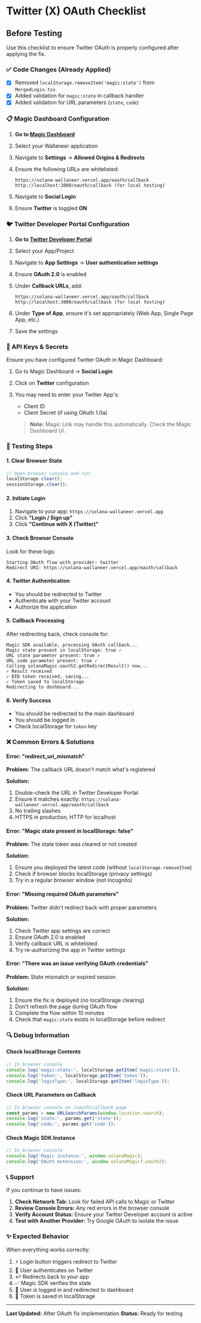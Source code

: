 # Twitter (X) OAuth Checklist

## Before Testing

Use this checklist to ensure Twitter OAuth is properly configured after applying the fix.

### ✅ Code Changes (Already Applied)

- [x] Removed `localStorage.removeItem('magic:state')` from `MergedLogin.tsx`
- [x] Added validation for `magic:state` in callback handler
- [x] Added validation for URL parameters (`state`, `code`)

### 📋 Magic Dashboard Configuration

1. **Go to [Magic Dashboard](https://dashboard.magic.link)**
2. Select your Wallaneer application
3. Navigate to **Settings** → **Allowed Origins & Redirects**
4. Ensure the following URLs are whitelisted:

   ```
   https://solana-wallaneer.vercel.app/oauth/callback
   http://localhost:3000/oauth/callback (for local testing)
   ```

5. Navigate to **Social Login**
6. Ensure **Twitter** is toggled **ON**

### 🐦 Twitter Developer Portal Configuration

1. **Go to [Twitter Developer Portal](https://developer.twitter.com/en/portal/dashboard)**
2. Select your App/Project
3. Navigate to **App Settings** → **User authentication settings**
4. Ensure **OAuth 2.0** is enabled
5. Under **Callback URLs**, add:

   ```
   https://solana-wallaneer.vercel.app/oauth/callback
   http://localhost:3000/oauth/callback (for local testing)
   ```

6. Under **Type of App**, ensure it's set appropriately (Web App, Single Page App, etc.)
7. Save the settings

### 🔑 API Keys & Secrets

Ensure you have configured Twitter OAuth in Magic Dashboard:
1. Go to Magic Dashboard → **Social Login**
2. Click on **Twitter** configuration
3. You may need to enter your Twitter App's:
   - Client ID
   - Client Secret (if using OAuth 1.0a)

   > **Note:** Magic Link may handle this automatically. Check the Magic Dashboard UI.

### 🧪 Testing Steps

#### 1. Clear Browser State
```javascript
// Open browser console and run:
localStorage.clear();
sessionStorage.clear();
```

#### 2. Initiate Login
1. Navigate to your app: `https://solana-wallaneer.vercel.app`
2. Click **"Login / Sign up"**
3. Click **"Continue with X (Twitter)"**

#### 3. Check Browser Console
Look for these logs:
```
Starting OAuth flow with provider: twitter
Redirect URI: https://solana-wallaneer.vercel.app/oauth/callback
```

#### 4. Twitter Authentication
- You should be redirected to Twitter
- Authenticate with your Twitter account
- Authorize the application

#### 5. Callback Processing
After redirecting back, check console for:
```
Magic SDK available, processing OAuth callback...
Magic state present in localStorage: true ✓
URL state parameter present: true ✓
URL code parameter present: true ✓
Calling solanaMagic.oauth2.getRedirectResult() now...
✓ Result received
✓ DID token received, saving...
✓ Token saved to localStorage
Redirecting to dashboard...
```

#### 6. Verify Success
- You should be redirected to the main dashboard
- You should be logged in
- Check localStorage for `token` key

### ❌ Common Errors & Solutions

#### Error: "redirect_uri_mismatch"
**Problem:** The callback URL doesn't match what's registered

**Solution:**
1. Double-check the URL in Twitter Developer Portal
2. Ensure it matches exactly: `https://solana-wallaneer.vercel.app/oauth/callback`
3. No trailing slashes
4. HTTPS in production, HTTP for localhost

#### Error: "Magic state present in localStorage: false"
**Problem:** The state token was cleared or not created

**Solution:**
1. Ensure you deployed the latest code (without `localStorage.removeItem`)
2. Check if browser blocks localStorage (privacy settings)
3. Try in a regular browser window (not incognito)

#### Error: "Missing required OAuth parameters"
**Problem:** Twitter didn't redirect back with proper parameters

**Solution:**
1. Check Twitter app settings are correct
2. Ensure OAuth 2.0 is enabled
3. Verify callback URL is whitelisted
4. Try re-authorizing the app in Twitter settings

#### Error: "There was an issue verifying OAuth credentials"
**Problem:** State mismatch or expired session

**Solution:**
1. Ensure the fix is deployed (no localStorage clearing)
2. Don't refresh the page during OAuth flow
3. Complete the flow within 10 minutes
4. Check that `magic:state` exists in localStorage before redirect

### 🔍 Debug Information

#### Check localStorage Contents
```javascript
// In browser console
console.log('magic:state:', localStorage.getItem('magic:state'));
console.log('token:', localStorage.getItem('token'));
console.log('loginType:', localStorage.getItem('loginType'));
```

#### Check URL Parameters on Callback
```javascript
// In browser console on /oauth/callback page
const params = new URLSearchParams(window.location.search);
console.log('state:', params.get('state'));
console.log('code:', params.get('code'));
```

#### Check Magic SDK Instance
```javascript
// In browser console
console.log('Magic instance:', window.solanaMagic);
console.log('OAuth extension:', window.solanaMagic?.oauth2);
```

### 📞 Support

If you continue to have issues:

1. **Check Network Tab:** Look for failed API calls to Magic or Twitter
2. **Review Console Errors:** Any red errors in the browser console
3. **Verify Account Status:** Ensure your Twitter Developer account is active
4. **Test with Another Provider:** Try Google OAuth to isolate the issue

### ✨ Expected Behavior

When everything works correctly:
1. ⚡ Login button triggers redirect to Twitter
2. 🔐 User authenticates on Twitter
3. ↩️ Redirects back to your app
4. ✅ Magic SDK verifies the state
5. 🎉 User is logged in and redirected to dashboard
6. 💾 Token is saved in localStorage

---

**Last Updated:** After OAuth fix implementation
**Status:** Ready for testing


